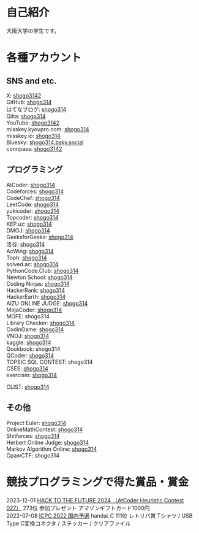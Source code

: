 # 自己紹介
大阪大学の学生です。

# 各種アカウント
## SNS and etc.
X: [shogo3142](https://twitter.com/shogo3142)  
GitHub: [shogo314](https://github.com/shogo314)  
はてなブログ: [shogo314](https://shogo314.hatenablog.com/)  
Qiita: [shogo314](https://qiita.com/shogo314)  
YouTube: [shogo3142](https://www.youtube.com/@shogo3142)  
misskey.kyoupro.com: [shogo314](https://misskey.kyoupro.com/@shogo314)  
misskey.io: [shogo314](https://misskey.io/@shogo314)  
Bluesky: [shogo314.bsky.social](https://bsky.app/profile/shogo314.bsky.social)  
connpass: [shogo3142](https://connpass.com/user/shogo3142/)  

## プログラミング
AtCoder: [shogo314](https://atcoder.jp/users/shogo314)  
Codeforces: [shogo314](https://codeforces.com/profile/shogo314)  
CodeChef: [shogo314](https://www.codechef.com/users/shogo314)  
LeetCode: [shogo314](https://leetcode.com/shogo314/)  
yukicoder: [shogo314](https://yukicoder.me/users/18946)  
Topcoder: [shogo314](https://profiles.topcoder.com/shogo314)  
KEP.uz: [shogo314](https://kep.uz/users/user/shogo314)  
DMOJ: [shogo314](https://dmoj.ca/user/shogo314)  
GeeksforGeeks: [shogo314](https://auth.geeksforgeeks.org/user/shogo314/)  
洛谷: [shogo314](https://www.luogu.com.cn/user/1193048)  
AcWing: [shogo314](https://www.acwing.com/user/myspace/index/380439/)  
Toph: [shogo314](https://toph.co/u/shogo314)  
solved.ac: [shogo314](https://solved.ac/en/profile/shogo314)  
PythonCode.Club: [shogo314](https://pythoncode.club/user/65aa0ae2ec2e280a43b43daf)  
Newton School: [shogo314](https://my.newtonschool.co/user/shogo314)  
Coding Ninjas: [shogo314](https://www.codingninjas.com/studio/profile/shogo314)  
HackerRank: [shogo314](https://www.hackerrank.com/profile/shogo314)  
HackerEarth: [shogo314](https://www.hackerearth.com/@shogo314)  
AIZU ONLINE JUDGE: [shogo314](https://onlinejudge.u-aizu.ac.jp/status/users/shogo314)  
MojaCoder: [shogo314](https://mojacoder.app/users/shogo314)  
MOFE: shogo314  
Library Checker: [shogo314](https://judge.yosupo.jp/user/shogo314)  
CodinGame: [shogo314](https://www.codingame.com/profile/d4bc5554ab769a08a4f47ba630b7f7b79565785)  
VNOJ: [shogo314](https://oj.vnoi.info/user/shogo314)  
kaggle: [shogo314](https://www.kaggle.com/shogo314)  
Qookbook: shogo314  
QCoder: [shogo314](https://www.qcoder.jp/users/shogo314)  
TOPSIC SQL CONTEST: shogo314  
CSES: [shogo314](https://cses.fi/user/217582/)  
exercism: [shogo314](https://exercism.org/profiles/shogo314)  

CLIST: [shogo314](https://clist.by/coder/shogo314/)

## その他
Project Euler: [shogo314](https://projecteuler.net/progress=shogo314)  
OnlineMathContest: [shogo314](https://onlinemathcontest.com/users/shogo314)  
Shitforces: [shogo314](https://shitforces.herokuapp.com/account/shogo314)  
Herbert Online Judge: [shogo314](http://herbert.tealang.info/user.php?id=shogo314)  
Markov Algorithm Online: [shogo314](https://mao.snuke.org/users/shogo314)  
CpawCTF: shogo314  

# 競技プログラミングで得た賞品・賞金
2023-12-01 [HACK TO THE FUTURE 2024 （AtCoder Heuristic Contest 027）](https://atcoder.jp/contests/ahc027) 273位 参加プレゼント アマゾンギフトカード1000円  
2022-07-08 [ICPC 2022 国内予選](https://icpc.iisf.or.jp/2022-yokohama/domestic-results/) handai_C 111位 レトリバ賞 Tシャツ / USB Type C変換コネクタ / ステッカー / クリアファイル  
